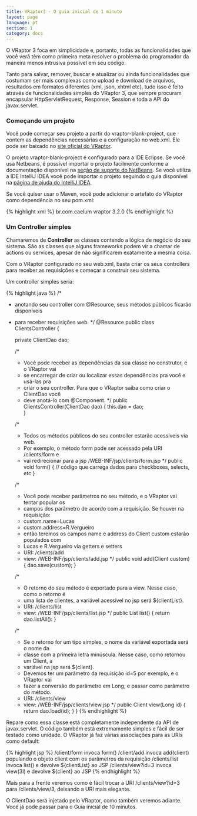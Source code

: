 ```yaml
---
title: VRaptor3 - O guia inicial de 1 minuto
layout: page
language: pt
section: 1
category: docs
---
```


O VRaptor 3 foca em simplicidade e, portanto, todas as funcionalidades que você verá têm como primeira meta resolver o problema do programador da maneira menos intrusiva possível em seu código.

Tanto para salvar, remover, buscar e atualizar ou ainda funcionalidades que costumam ser mais complexas como upload e download de arquivos, resultados em formatos diferentes (xml, json, xhtml etc), tudo isso é feito através de funcionalidades simples do VRaptor 3, que sempre procuram encapsular HttpServletRequest, Response, Session e toda a API do javax.servlet.

<h3>Começando um projeto</h3>

Você pode começar seu projeto a partir do vraptor-blank-project, que contem as dependências necessárias e a configuração no web.xml. Ele pode ser baixado no <a href="http://vraptor.caelum.com.br/download.jsp">site oficial do VRaptor</a>.

O projeto vraptor-blank-project é configurado para a IDE Eclipse. Se você usa Netbeans, é possível importar o projeto facilmente conforme a documentação disponível na <a href="http://netbeans.org/kb/docs/java/import-eclipse.html">seção de suporte do NetBeans</a>. Se você utiliza a IDE IntelliJ IDEA você pode importar o projeto seguindo o guia disponível na <a href="http://www.jetbrains.com/idea/webhelp/importing-eclipse-project-to-intellij-idea.html">página de ajuda do IntelliJ IDEA</a>.

Se você quiser usar o Maven, você pode adicionar o artefato do VRaptor como dependência no seu pom.xml:

{% highlight xml %}
<dependency>
    <groupId>br.com.caelum</groupId>
    <artifactId>vraptor</artifactId>
    <version>3.2.0</version><!--ou a última versão disponível-->
</dependency>
{% endhighlight %}

<h3>Um Controller simples</h3>

Chamaremos de <strong>Controller</strong> as classes contendo a lógica de negócio do seu sistema. São as classes que alguns frameworks podem vir a chamar de actions ou services, apesar de não significarem exatamente a mesma coisa.

Com o VRaptor configurado no seu web.xml, basta criar os seus controllers para receber as requisições e começar a construir seu sistema.

Um controller simples seria:


{% highlight java %}
/*
* anotando seu controller com @Resource, seus métodos públicos ficarão disponíveis
* para receber requisições web.
*/
@Resource
public class ClientsController {
   
    private ClientDao dao;
   
    /*
     * Você pode receber as dependências da sua classe no construtor, e o VRaptor vai
     * se encarregar de criar ou localizar essas dependências pra você e usá-las pra
     * criar o seu controller. Para que o VRaptor saiba como criar o ClientDao você
     * deve anotá-lo com @Component.
     */
    public ClientsController(ClientDao dao) {
        this.dao = dao;   
    }
   
    /*
     * Todos os métodos públicos do seu controller estarão acessíveis via web.
     * Por exemplo, o método form pode ser acessado pela URI /clients/form e
     * vai redirecionar para a jsp /WEB-INF/jsp/clients/form.jsp
     */
    public void form() {
        // código que carrega dados para checkboxes, selects, etc
    }
   
    /*
     * Você pode receber parâmetros no seu método, e o VRaptor vai tentar popular os
     * campos dos parâmetro de acordo com a requisição. Se houver na requisição:
     * custom.name=Lucas
     * custom.address=R.Vergueiro
     * então teremos os campos name e address do Client custom estarão populados com
     * Lucas e R.Vergueiro via getters e setters
     * URI: /clients/add
     * view: /WEB-INF/jsp/clients/add.jsp
     */
    public void add(Client custom) {
        dao.save(custom);
    }
   
    /*
     * O retorno do seu método é exportado para a view. Nesse caso, como o retorno é
     * uma lista de clientes, a variável acessível no jsp será ${clientList}.
     * URI: /clients/list
     * view: /WEB-INF/jsp/clients/list.jsp
     */
    public List<Client> list() {
        return dao.listAll():
    }
   
    /*
     * Se o retorno for um tipo simples, o nome da variável exportada será o nome da
     * classe com a primeira letra minúscula. Nesse caso, como retornou um Client, a
     * variável na jsp será ${client}.
     * Devemos ter um parâmetro da requisição id=5 por exemplo, e o VRaptor vai
     * fazer a conversão do parâmetro em Long, e passar como parâmetro do método.
     * URI: /clients/view
     * view: /WEB-INF/jsp/clients/view.jsp
     */
    public Client view(Long id) {
        return dao.load(id);
    }
}
{% endhighlight %}

Repare como essa classe está completamente independente da API de javax.servlet. O código também está extremamente simples e fácil de ser testado como unidade. O VRaptor já faz várias associações para as URIs como default:

{% highlight jsp %}
/client/form   invoca form()
/client/add    invoca add(client) populando o objeto client com os parâmetros da requisição
/clients/list  invoca list() e devolve ${clientList} ao JSP
/clients/view?id=3  invoca view(3l) e devolve ${client} ao JSP
{% endhighlight %}

Mais para a frente veremos como é fácil trocar a URI /clients/view?id=3 para /clients/view/3, deixando a URI mais elegante.

O ClientDao será injetado pelo VRaptor, como também veremos adiante. Você já pode passar para o Guia inicial de 10 minutos.
